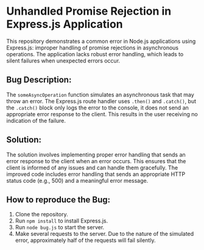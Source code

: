 # Unhandled Promise Rejection in Express.js Application

This repository demonstrates a common error in Node.js applications using Express.js: improper handling of promise rejections in asynchronous operations.  The application lacks robust error handling, which leads to silent failures when unexpected errors occur.

## Bug Description:

The `someAsyncOperation` function simulates an asynchronous task that may throw an error.  The Express.js route handler uses `.then()` and `.catch()`, but the `.catch()` block only logs the error to the console, it does not send an appropriate error response to the client. This results in the user receiving no indication of the failure.

## Solution:

The solution involves implementing proper error handling that sends an error response to the client when an error occurs. This ensures that the client is informed of any issues and can handle them gracefully.  The improved code includes error handling that sends an appropriate HTTP status code (e.g., 500) and a meaningful error message.

## How to reproduce the Bug:

1. Clone the repository.
2. Run `npm install` to install Express.js.
3. Run `node bug.js` to start the server.
4. Make several requests to the server. Due to the nature of the simulated error, approximately half of the requests will fail silently.